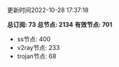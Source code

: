 更新时间2022-10-28 17:37:18

**总订阅: 73**
**总节点: 2134**
**有效节点: 701**
- ss节点: 400
- v2ray节点: 233
- trojan节点: 68
